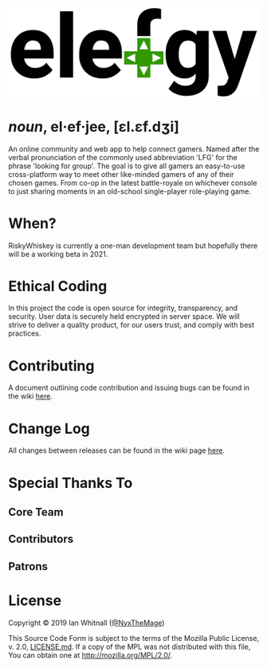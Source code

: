 ![elefgy logo](public/images/elefgy_logo_for_readme.svg)

# *noun*, el·ef·jee, [ɛl.ɛf.dʒi]

An online community and web app to help connect gamers. Named after the verbal
pronunciation of the commonly used abbreviation 'LFG' for the phrase 'looking
for group'. The goal is to give all gamers an easy-to-use cross-platform way to
meet other like-minded gamers of any of their chosen games. From co-op in the
latest battle-royale on whichever console to just sharing moments in an
old-school single-player role-playing game.

# When?

RiskyWhiskey is currently a one-man development team but hopefully there will
be a working beta in 2021.

# Ethical Coding

In this project the code is open source for integrity, transparency, and
security. User data is securely held encrypted in server space. We will strive
to deliver a quality product, for our users trust, and comply with best 
practices.

# Contributing

A document outlining code contribution and issuing bugs can be found in the wiki
[here](https://github.com/RiskyWhiskey/elefgy/wiki/Contributing-To-elefgy).

# Change Log

All changes between releases can be found in the wiki page
[here](https://github.com/RiskyWhiskey/elefgy/wiki/elefgy-Change-Log).

# Special Thanks To

## Core Team

## Contributors

## Patrons

# License

Copyright © 2019 Ian Whitnall ([@NyxTheMage](https://github.com/NyxTheMage))

This Source Code Form is subject to the terms of the Mozilla Public License,
v. 2.0, [LICENSE.md](LICENSE.md). If a copy of the MPL was not distributed
with this file, You can obtain one at http://mozilla.org/MPL/2.0/.
